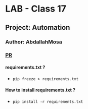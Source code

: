 # LAB - Class 17
## Project: Automation 
### Author: AbdallahMosa

### [PR](https://github.com/AbdallahMosa/automation/pull/1)
####  requirements.txt ? 
- `pip freeze > requirements.txt`
#### How to install requirements.txt ? 
- `pip install -r requirements.txt`
